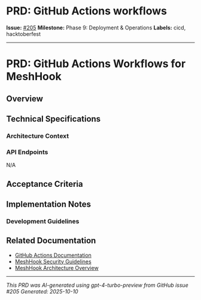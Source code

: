 # PRD: GitHub Actions workflows

**Issue:** [#205](https://github.com/profullstack/meshhook/issues/205)
**Milestone:** Phase 9: Deployment & Operations
**Labels:** cicd, hacktoberfest

---

# PRD: GitHub Actions Workflows for MeshHook

## Overview


## Technical Specifications

### Architecture Context


### API Endpoints

N/A

## Acceptance Criteria


## Implementation Notes

### Development Guidelines


## Related Documentation

- [GitHub Actions Documentation](https://docs.github.com/en/actions)
- [MeshHook Security Guidelines](../Security.md)
- [MeshHook Architecture Overview](../Architecture.md)

---

*This PRD was AI-generated using gpt-4-turbo-preview from GitHub issue #205*
*Generated: 2025-10-10*
